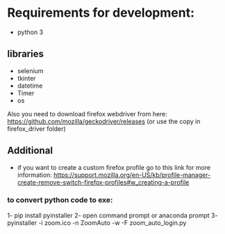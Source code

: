 # Requirements for development:

- python 3

## libraries
- selenium
- tkinter
- datetime
- Timer
- os

Also you need to download firefox webdriver from here: https://github.com/mozilla/geckodriver/releases
(or use the copy in firefox_driver folder)



## Additional
- if you want to create a custom firefox profile go to this link for more information: https://support.mozilla.org/en-US/kb/profile-manager-create-remove-switch-firefox-profiles#w_creating-a-profile

### to convert python code to exe:
1- pip install pyinstaller 
2- open command prompt or anaconda prompt
3- pyinstaller -i zoom.ico -n ZoomAuto -w -F zoom_auto_login.py
